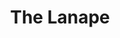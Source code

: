 ---
pid: LLB77
title: The Lanape
location_transcription: 25th+Lombard
zipcode: '19148'
outside_phl: 
neighborhood: Whitman,Pennsport,South Philadelphia
age: '9'
age_range: 6-13
instagram: 
image_file_name: LLB_77.jpg
proposal_transcription: |-
  Thank you for all the things you..done..made things.
  you have made the world a better Place.
  The Lenape
topic: Culture,History,Native Americans
topic_summary: 0, 0, 0
type: Sculpture Statue
keywords_other: lenape, native americans
credit: Percy
image_labels: 
twitter: 
facebook: 
permalink: "/monuments/llb77/"
layout: item-page
---
